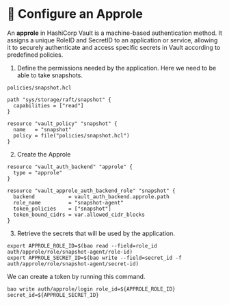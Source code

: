 # 🤖 Configure an Approle

An **approle** in HashiCorp Vault is a machine-based authentication method. It assigns a unique RoleID and SecretID to an application or service, allowing it to securely authenticate and access specific secrets in Vault according to predefined policies.

1. Define the permissions needed by the application. Here we need to be able to take snapshots.

`policies/snapshot.hcl`
```hcl
path "sys/storage/raft/snapshot" {
  capabilities = ["read"]
}
```

```hcl
resource "vault_policy" "snapshot" {
  name   = "snapshot"
  policy = file("policies/snapshot.hcl")
}
```

2. Create the Approle
```hcl
resource "vault_auth_backend" "approle" {
  type = "approle"
}

resource "vault_approle_auth_backend_role" "snapshot" {
  backend           = vault_auth_backend.approle.path
  role_name         = "snapshot-agent"
  token_policies    = ["snapshot"]
  token_bound_cidrs = var.allowed_cidr_blocks
}
```



3. Retrieve the secrets that will be used by the application.

```console
export APPROLE_ROLE_ID=$(bao read --field=role_id auth/approle/role/snapshot-agent/role-id)
export APPROLE_SECRET_ID=$(bao write --field=secret_id -f auth/approle/role/snapshot-agent/secret-id)
```

We can create a token by running this command.
```console
bao write auth/approle/login role_id=${APPROLE_ROLE_ID} secret_id=${APPROLE_SECRET_ID}
```

